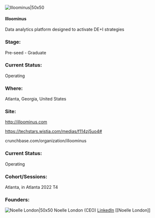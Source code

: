 

![Illoominus|50x50](https://apimg.techstars.com/profiles/1666267901237_644816.png)

#### Illoominus
Data analytics platform designed to activate DE+I strategies

### Stage: 
Pre-seed - Graduate 

### Current Status: 
Operating

### Where:
Atlanta, Georgia, United States

### Site:
http://illoominus.com

https://techstars.wistia.com/medias/f114zj5uo4#

crunchbase.com/organization/illoominus

### Current Status: 
Operating

### Cohort/Sessions: 
Atlanta, in Atlanta 2022 T4

### Founders: 

![Noelle London|50x50](https://www.f6s.com/content-resource/profiles/2934348_th2.jpg) Noelle London (CEO) [LinkedIn](https://linkedin.com/in/noellelondon) [[Noelle London]]


